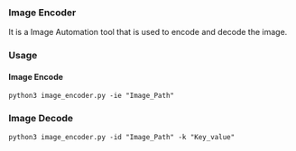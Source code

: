 ### Image Encoder

It is a Image Automation tool that is used to encode and decode the image.

### Usage

#### Image Encode

`python3 image_encoder.py -ie "Image_Path"`

### Image Decode

`python3 image_encoder.py -id "Image_Path" -k "Key_value"`
